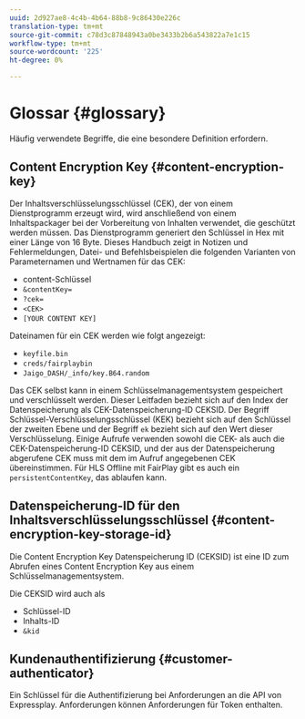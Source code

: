 ```yaml
---
uuid: 2d927ae8-4c4b-4b64-88b8-9c86430e226c
translation-type: tm+mt
source-git-commit: c78d3c87848943a0be3433b2b6a543822a7e1c15
workflow-type: tm+mt
source-wordcount: '225'
ht-degree: 0%

---
```



# Glossar {#glossary}

Häufig verwendete Begriffe, die eine besondere Definition erfordern.

## Content Encryption Key {#content-encryption-key}

Der Inhaltsverschlüsselungsschlüssel (CEK), der von einem Dienstprogramm erzeugt wird, wird anschließend von einem Inhaltspackager bei der Vorbereitung von Inhalten verwendet, die geschützt werden müssen.
Das Dienstprogramm generiert den Schlüssel in Hex mit einer Länge von 16 Byte.
Dieses Handbuch zeigt in Notizen und Fehlermeldungen, Datei- und Befehlsbeispielen die folgenden Varianten von Parameternamen und Wertnamen für das CEK:

* content-Schlüssel
* `&contentKey=`
* `?cek=`
* `<CEK>`
* `[YOUR CONTENT KEY]`

Dateinamen für ein CEK werden wie folgt angezeigt:

* `keyfile.bin`
* `creds/fairplaybin`
* `Jaigo_DASH/_info/key.B64.random`

Das CEK selbst kann in einem Schlüsselmanagementsystem gespeichert und verschlüsselt werden. Dieser Leitfaden bezieht sich auf den Index der Datenspeicherung als CEK-Datenspeicherung-ID CEKSID. Der Begriff Schlüssel-Verschlüsselungsschlüssel (KEK) bezieht sich auf den Schlüssel der zweiten Ebene und der Begriff `ek` bezieht sich auf den Wert dieser Verschlüsselung.
Einige Aufrufe verwenden sowohl die CEK- als auch die CEK-Datenspeicherung-ID CEKSID, und der aus der Datenspeicherung abgerufene CEK muss mit dem im Aufruf angegebenen CEK übereinstimmen.
Für HLS Offline mit FairPlay gibt es auch ein `persistentContentKey`, das ablaufen kann.

## Datenspeicherung-ID für den Inhaltsverschlüsselungsschlüssel {#content-encryption-key-storage-id}

Die Content Encryption Key Datenspeicherung ID (CEKSID) ist eine ID zum Abrufen eines Content Encryption Key aus einem Schlüsselmanagementsystem.

Die CEKSID wird auch als
* Schlüssel-ID
* Inhalts-ID
* `&kid`

## Kundenauthentifizierung {#customer-authenticator}

Ein Schlüssel für die Authentifizierung bei Anforderungen an die API von Expressplay. Anforderungen können Anforderungen für Token enthalten.